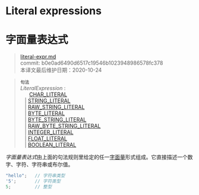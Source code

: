 # Literal expressions
# 字面量表达式

>[literal-expr.md](https://github.com/rust-lang/reference/blob/master/src/expressions/literal-expr.md)\
>commit: b0e0ad6490d6517c19546b1023948986578fc378 \
>本译文最后维护日期：2020-10-24

> **<sup>句法</sup>**\
> _LiteralExpression_ :\
> &nbsp;&nbsp; &nbsp;&nbsp; [CHAR_LITERAL]\
> &nbsp;&nbsp; | [STRING_LITERAL]\
> &nbsp;&nbsp; | [RAW_STRING_LITERAL]\
> &nbsp;&nbsp; | [BYTE_LITERAL]\
> &nbsp;&nbsp; | [BYTE_STRING_LITERAL]\
> &nbsp;&nbsp; | [RAW_BYTE_STRING_LITERAL]\
> &nbsp;&nbsp; | [INTEGER_LITERAL]\
> &nbsp;&nbsp; | [FLOAT_LITERAL]\
> &nbsp;&nbsp; | [BOOLEAN_LITERAL]

*字面量表达式*由上面的句法规则里给定的任一[字面量](../tokens.md#literals)形式组成。它直接描述一个数字、字符、字符串或布尔值。

```rust
"hello";   // 字符串类型
'5';       // 字符类型
5;         // 整型
```

[CHAR_LITERAL]: ../tokens.md#character-literals
[STRING_LITERAL]: ../tokens.md#string-literals
[RAW_STRING_LITERAL]: ../tokens.md#raw-string-literals
[BYTE_LITERAL]: ../tokens.md#byte-literals
[BYTE_STRING_LITERAL]: ../tokens.md#byte-string-literals
[RAW_BYTE_STRING_LITERAL]: ../tokens.md#raw-byte-string-literals
[INTEGER_LITERAL]: ../tokens.md#integer-literals
[FLOAT_LITERAL]: ../tokens.md#floating-point-literals
[BOOLEAN_LITERAL]: ../tokens.md#boolean-literals

<!-- 2020-10-25 -->
<!-- checked -->
